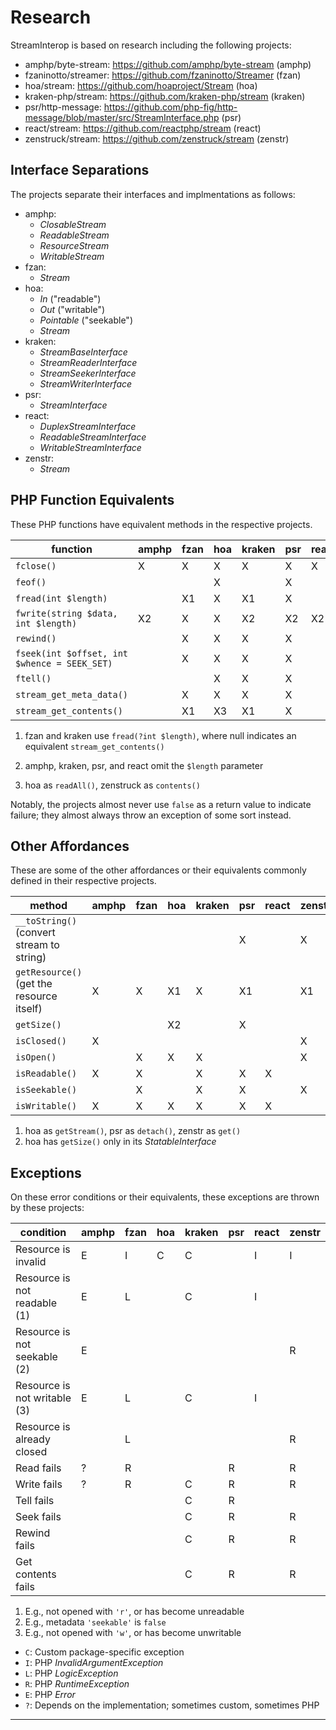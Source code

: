 # Research

StreamInterop is based on research including the following projects:

- amphp/byte-stream: https://github.com/amphp/byte-stream (amphp)
- fzaninotto/streamer: https://github.com/fzaninotto/Streamer (fzan)
- hoa/stream: https://github.com/hoaproject/Stream (hoa)
- kraken-php/stream: https://github.com/kraken-php/stream (kraken)
- psr/http-message: https://github.com/php-fig/http-message/blob/master/src/StreamInterface.php (psr)
- react/stream: https://github.com/reactphp/stream (react)
- zenstruck/stream: https://github.com/zenstruck/stream (zenstr)

## Interface Separations

The projects separate their interfaces and implmentations as follows:

- amphp:
    - _ClosableStream_
    - _ReadableStream_
    - _ResourceStream_
    - _WritableStream_
- fzan:
    - _Stream_
- hoa:
    - _In_ ("readable")
    - _Out_ ("writable")
    - _Pointable_ ("seekable")
    - _Stream_
- kraken:
    - _StreamBaseInterface_
    - _StreamReaderInterface_
    - _StreamSeekerInterface_
    - _StreamWriterInterface_
- psr:
    - _StreamInterface_
- react:
    - _DuplexStreamInterface_
    - _ReadableStreamInterface_
    - _WritableStreamInterface_
- zenstr:
    - _Stream_

## PHP Function Equivalents

These PHP functions have equivalent methods in the respective projects.

function                                     | amphp | fzan | hoa | kraken | psr | react | zenstr |
-------------------------------------------- | ----- | ---- | --- | ------ | --- | ----- | ------ |
`fclose()`                                   | X     | X    | X   | X      | X   | X     | X      |
`feof()`                                     |       |      | X   |        | X   |       |        |
`fread(int $length)`                         |       | X1   | X   | X1     | X   |       | X      |
`fwrite(string $data, int $length)`          | X2    | X    | X   | X2     | X2  | X2    | X      |
`rewind()`                                   |       | X    | X   | X      | X   |       | X      |
`fseek(int $offset, int $whence = SEEK_SET)` |       | X    | X   | X      | X   |       | X      |
`ftell()`                                    |       |      | X   | X      | X   |       |        |
`stream_get_meta_data()`                     |       | X    | X   | X      | X   |       | X      |
`stream_get_contents()`                      |       | X1   | X3  | X1     | X   |       | X3     |

1. fzan and kraken use `fread(?int $length)`, where null indicates an equivalent `stream_get_contents()`

2. amphp, kraken, psr, and react omit the `$length` parameter

3. hoa as `readAll()`, zenstruck as `contents()`

Notably, the projects almost never use `false` as a return value to indicate failure; they almost always throw an exception of some sort instead.

## Other Affordances

These are some of the other affordances or their equivalents commonly defined in their respective projects.

method                                    | amphp | fzan | hoa | kraken | psr | react | zenstr |
----------------------------------------- | ----- | ---- | --- | ------ | --- | ----- | ------ |
`__toString()` (convert stream to string) |       |      |     |        | X   |       | X      |
`getResource()` (get the resource itself) | X     | X    | X1  | X      | X1  |       | X1     |
`getSize()`                               |       |      | X2  |        | X   |       |        |
`isClosed()`                              | X     |      |     |        |     |       | X      |
`isOpen()`                                |       | X    | X   | X      |     |       | X      |
`isReadable()`                            | X     | X    |     | X      | X   | X     |        |
`isSeekable()`                            |       | X    |     | X      | X   |       | X      |
`isWritable()`                            | X     | X    | X   | X      | X   | X     |        |


1. hoa as `getStream()`, psr as `detach()`, zenstr as `get()`
2. hoa has `getSize()` only in its _StatableInterface_

## Exceptions

On these error conditions or their equivalents, these exceptions are thrown by these projects:

condition                                 | amphp | fzan | hoa | kraken | psr | react | zenstr |
----------------------------------------- | ----- | ---- | --- | ------ | --- | ----- | ------ |
Resource is invalid                       | E     | I    | C   | C      |     | I     | I      |
Resource is not readable (1)              | E     | L    |     | C      |     | I     |        |
Resource is not seekable (2)              | E     |      |     |        |     |       | R      |
Resource is not writable (3)              | E     | L    |     | C      |     | I     |        |
Resource is already closed                |       | L    |     |        |     |       | R      |
Read fails                                | ?     | R    |     |        | R   |       | R      |
Write fails                               | ?     | R    |     | C      | R   |       | R      |
Tell fails                                |       |      |     | C      | R   |       |        |
Seek fails                                |       |      |     | C      | R   |       | R      |
Rewind fails                              |       |      |     | C      | R   |       | R      |
Get contents fails                        |       |      |     | C      | R   |       | R      |

1. E.g., not opened with `'r'`, or has become unreadable
2. E.g., metadata `'seekable'` is `false`
3. E.g., not opened with `'w'`, or has become unwritable

- `C`: Custom package-specific exception
- `I`: PHP _InvalidArgumentException_
- `L`: PHP _LogicException_
- `R`: PHP _RuntimeException_
- `E`: PHP _Error_
- `?`: Depends on the implementation; sometimes custom, sometimes PHP

* * *
